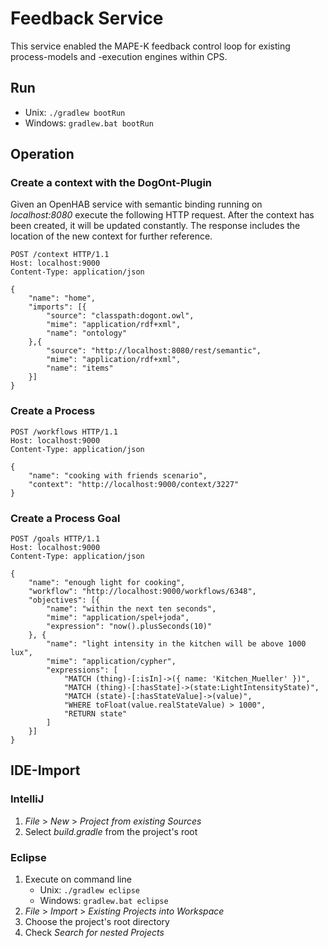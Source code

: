 # Feedback Service

This service enabled the MAPE-K feedback control loop for existing process-models and -execution engines within CPS.

## Run

* Unix: ```./gradlew bootRun``` 
* Windows: ```gradlew.bat bootRun```

## Operation

### Create a context with the DogOnt-Plugin

Given an OpenHAB service with semantic binding running on *localhost:8080* execute the following HTTP request.
After the context has been created, it will be updated constantly.
The response includes the location of the new context for further reference.

```
POST /context HTTP/1.1
Host: localhost:9000
Content-Type: application/json

{
    "name": "home",
    "imports": [{
        "source": "classpath:dogont.owl",
        "mime": "application/rdf+xml",
        "name": "ontology"
    },{
        "source": "http://localhost:8080/rest/semantic",
        "mime": "application/rdf+xml",
        "name": "items"
    }]
} 
```

### Create a Process

```
POST /workflows HTTP/1.1
Host: localhost:9000
Content-Type: application/json

{
    "name": "cooking with friends scenario",
    "context": "http://localhost:9000/context/3227"
}
```

### Create a Process Goal

```
POST /goals HTTP/1.1
Host: localhost:9000
Content-Type: application/json

{
    "name": "enough light for cooking",
    "workflow": "http://localhost:9000/workflows/6348",
    "objectives": [{
        "name": "within the next ten seconds",
        "mime": "application/spel+joda",
        "expression": "now().plusSeconds(10)"
    }, {
        "name": "light intensity in the kitchen will be above 1000 lux",
        "mime": "application/cypher",
        "expressions": [
            "MATCH (thing)-[:isIn]->({ name: 'Kitchen_Mueller' })",
            "MATCH (thing)-[:hasState]->(state:LightIntensityState)",
            "MATCH (state)-[:hasStateValue]->(value)",
            "WHERE toFloat(value.realStateValue) > 1000",
            "RETURN state"
        ]
    }]
}
```

## IDE-Import

### IntelliJ

1. *File* > *New* > *Project from existing Sources*
2. Select *build.gradle* from the project's root

### Eclipse

1. Execute on command line
    * Unix: ```./gradlew eclipse```
    * Windows: ```gradlew.bat eclipse```
2. *File* > *Import* > *Existing Projects into Workspace*
3. Choose the project's root directory
4. Check *Search for nested Projects*
